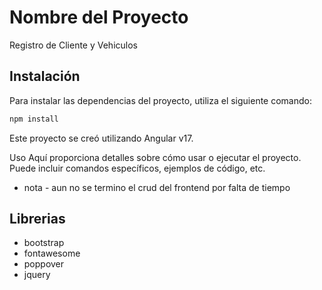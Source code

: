 # Nombre del Proyecto

Registro de Cliente y Vehiculos 

## Instalación

Para instalar las dependencias del proyecto, utiliza el siguiente comando:

```bash
npm install
```

Este proyecto se creó utilizando Angular v17.

Uso
Aquí proporciona detalles sobre cómo usar o ejecutar el proyecto. Puede incluir comandos específicos, ejemplos de código, etc.

- nota - aun no se termino el crud del frontend por falta de tiempo

## Librerias
- bootstrap
- fontawesome
- poppover
- jquery